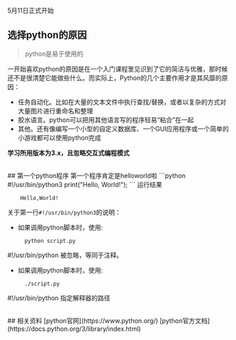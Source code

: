 5月11日正式开始

## 选择python的原因

>python是易于使用的

一开始喜欢python的原因是在一个入门课程里见识到了它的简洁与优雅，那时候还不是很清楚它能做些什么。而实际上，Python的几个主要作用才是其风靡的原因：

- 任务自动化。比如在大量的文本文件中执行查找/替换，或者以复杂的方式对大量图片进行重命名和整理
- 胶水语言。python可以把用其他语言写的程序轻易“粘合”在一起
- 其他。还有像编写一个小型的自定义数据库、一个GUI应用程序或一个简单的小游戏都可以使用python完成

**学习所用版本为3.x，且忽略交互式编程模式**

<br>
##  第一个python程序
第一个程序肯定是helloworld啦
```python
#!/usr/bin/python3
print("Hello, World!");
```
运行结果

		Hello,World!
关于第一行`#!/usr/bin/python3`的说明：  
- 如果调用python脚本时，使用:

		python script.py 
#!/usr/bin/python 被忽略，等同于注释。  
- 如果调用python脚本时，使用:

		./script.py 
#!/usr/bin/python 指定解释器的路径

<br>
## 相关资料
[python官网](https://www.python.org/)  
[python官方文档](https://docs.python.org/3/library/index.html)
